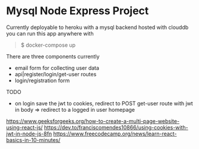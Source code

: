 # Mysql Node Express Project
Currently deployable to heroku with a mysql backend hosted with clouddb
you can run this app anywhere with 
> $ docker-compose up

There are three components currently

- email form for collecting user data
- api|register/login/get-user routes  
- login/registration form

TODO
- on login save the jwt to cookies, redirect to POST get-user route with jwt in body => redirect to a logged in user homepage 

https://www.geeksforgeeks.org/how-to-create-a-multi-page-website-using-react-js/
https://dev.to/franciscomendes10866/using-cookies-with-jwt-in-node-js-8fn
https://www.freecodecamp.org/news/learn-react-basics-in-10-minutes/
